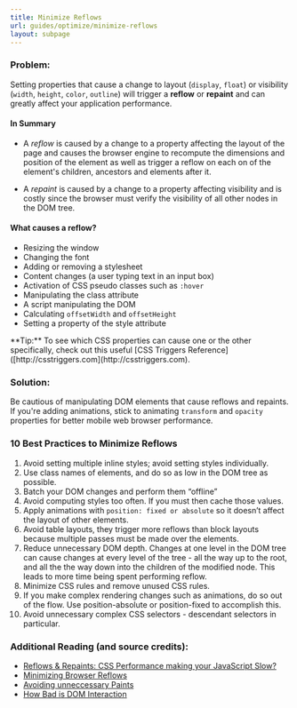 ```yaml
---
title: Minimize Reflows
url: guides/optimize/minimize-reflows
layout: subpage
---
```


### Problem:
Setting properties that cause a change to layout (`display`, `float`) or visibility (`width`, `height`, `color`, `outline`)
will trigger a **reflow** or **repaint** and can greatly affect your application performance.
 
#### In Summary
- A *reflow* is caused by a change to a property affecting the layout of the page and causes the browser 
engine to recompute the dimensions and position of the element as well as trigger a reflow on each on of 
the element's children, ancestors and elements after it.

- A *repaint* is caused by a change to a property affecting visibility and is costly since the browser 
must verify the visibility of all other nodes in the DOM tree. 
 

#### What causes a reflow?
+ Resizing the window
+ Changing the font
+ Adding or removing a stylesheet
+ Content changes (a user typing text in an input box)
+ Activation of CSS pseudo classes such as `:hover` 
+ Manipulating the class attribute
+ A script manipulating the DOM
+ Calculating `offsetWidth` and `offsetHeight`
+ Setting a property of the style attribute

<div class="alert--info">**Tip:** To see which CSS properties can cause one or the other specifically, check out this 
useful [CSS Triggers Reference]([http://csstriggers.com](http://csstriggers.com).</div>

### Solution: 
Be cautious of manipulating DOM elements that cause reflows and repaints. If you're adding animations, stick to animating
 `transform` and `opacity` properties for better mobile web browser performance. 


### 10 Best Practices to Minimize Reflows 

1. Avoid setting multiple inline styles; avoid setting styles individually.  
2. Use class names of elements, and do so as low in the DOM tree as possible.  
3. Batch your DOM changes and perform them “offline” 
4. Avoid computing styles too often.  If you must then cache those values.  
5. Apply animations with `position: fixed or absolute` so it doesn’t affect the layout of other elements.
6. Avoid table layouts, they trigger more reflows than block layouts because multiple passes must be made over the elements.
7. Reduce unnecessary DOM depth. Changes at one level in the DOM tree can cause changes at every level of the tree - all the way up to the root, and all the the way down into the children of the modified node. This leads to more time being spent performing reflow.
8. Minimize CSS rules and remove unused CSS rules.
9. If you make complex rendering changes such as animations, do so out of the flow. Use position-absolute or position-fixed to accomplish this.
10. Avoid unnecessary complex CSS selectors - descendant selectors in particular.

### Additional Reading (and source credits):
- [Reflows & Repaints: CSS Performance making your JavaScript Slow?](http://www.stubbornella.org/content/2009/03/27/reflows-repaints-css-performance-making-your-javascript-slow/)
- [Minimizing Browser Reflows](https://developers.google.com/speed/articles/reflow)
- [Avoiding unneccessary Paints](http://www.html5rocks.com/en/tutorials/speed/unnecessary-paints)
- [How Bad is DOM Interaction](http://andyshora.com/how-bad-is-dom-interaction-javascript.html)


